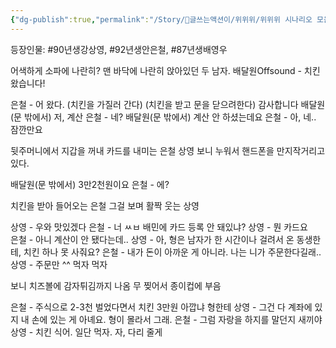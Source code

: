 ```yaml
---
{"dg-publish":true,"permalink":"/Story/🚂글쓰는액션이/위위위/위위위 시나리오 모음/02. 치킨 값 25000원 내며 괜찮은 척 하기/"}
---
```


등장인물: #90년생강상영, #92년생안은철, #87년생배영우


어색하게 소파에 나란히? 맨 바닥에 나란히 앉아있던 두 남자.
배달원Offsound - 치킨왔습니다!

은철 - 어 왔다. (치킨을 가질러 간다)
  (치킨을 받고 문을 닫으려한다) 감사합니다
배달원(문 밖에서) 저, 계산
은철 - 네?
배달원(문 밖에서) 계산 안 하셨는데요
은철 - 아, 네.. 잠깐만요

뒷주머니에서 지갑을 꺼내 카드를 내미는 은철
상영 보니 누워서 핸드폰을 만지작거리고 있다.

배달원(문 밖에서) 3만2천원이요
은철 - 에?

치킨을 받아 들어오는 은철
그걸 보며 활짝 웃는 상영

상영 - 우와 맛있겠다
은철 - 너 ㅆㅂ 배민에 카드 등록 안 돼있냐?
상영 - 뭔 카드요		
은철 - 아니 계산이 안 됐다는데..
상영 - 아, 형은 남자가 한 시간이나 걸려서 온 동생한테, 치킨 하나 못 사줘요?
은철 - 내가 돈이 아까운 게 아니라. 나는 니가 주문한다길래..
상영 - 주문만 ^^ 먹자 먹자

보니 치즈볼에 감자튀김까지 나옴
무 찢어서 종이컵에 부음

은철 - 주식으로 2-3천 벌었다면서 치킨 3만원 아깝냐 형한테
상영 - 그건 다 계좌에 있지 내 손에 있는 게 아녜요. 형이 몰라서 그래. 
은철 - 그럼 자랑을 하지를 말던지 새끼야
상영 - 치킨 식어. 일단 먹자. 자, 다리 줄게

